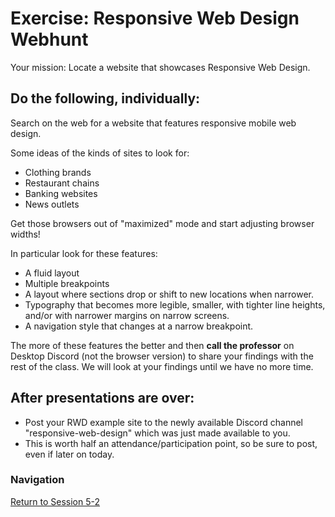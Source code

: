 # Exercise: Responsive Web Design Webhunt

Your mission:  Locate a website that showcases Responsive Web Design.

## Do the following, individually:

Search on the web for a website that features responsive mobile web design.  

Some ideas of the kinds of sites to look for:
- Clothing brands
- Restaurant chains
- Banking websites
- News outlets

Get those browsers out of "maximized" mode and start adjusting browser widths!

In particular look for these features:
- A fluid layout
- Multiple breakpoints
- A layout where sections drop or shift to new locations when narrower.
- Typography that becomes more legible, smaller, with tighter line heights, and/or with narrower margins on narrow screens.
- A navigation style that changes at a narrow breakpoint.

The more of these features the better and then **call the professor** on Desktop Discord (not the browser version) to share your findings with the rest of the class.  We will look at your findings until we have no more time.

## After presentations are over:
- Post your RWD example site to the newly available Discord channel "responsive-web-design" which was just made available to you.
- This is worth half an attendance/participation point, so be sure to post, even if later on today.

### Navigation
[Return to Session 5-2](../sessions/5-2.md)
